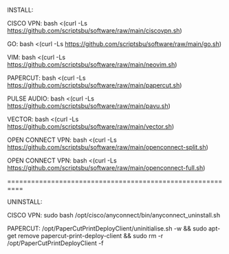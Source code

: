 INSTALL:

CISCO VPN: bash <(curl -Ls https://github.com/scriptsbu/software/raw/main/ciscovpn.sh)

GO: bash <(curl -Ls https://github.com/scriptsbu/software/raw/main/go.sh)

VIM: bash <(curl -Ls https://github.com/scriptsbu/software/raw/main/neovim.sh)

PAPERCUT: bash <(curl -Ls https://github.com/scriptsbu/software/raw/main/papercut.sh)

PULSE AUDIO: bash <(curl -Ls https://github.com/scriptsbu/software/raw/main/pavu.sh)

VECTOR: bash <(curl -Ls https://github.com/scriptsbu/software/raw/main/vector.sh)

OPEN CONNECT VPN: bash <(curl -Ls https://github.com/scriptsbu/software/raw/main/openconnect-split.sh)

OPEN CONNECT VPN: bash <(curl -Ls https://github.com/scriptsbu/software/raw/main/openconnect-full.sh)

==========================================================

UNINSTALL:

CISCO VPN: sudo bash /opt/cisco/anyconnect/bin/anyconnect_uninstall.sh

PAPERCUT: /opt/PaperCutPrintDeployClient/uninitialise.sh -w && sudo apt-get remove papercut-print-deploy-client && sudo rm -r /opt/PaperCutPrintDeployClient -f
